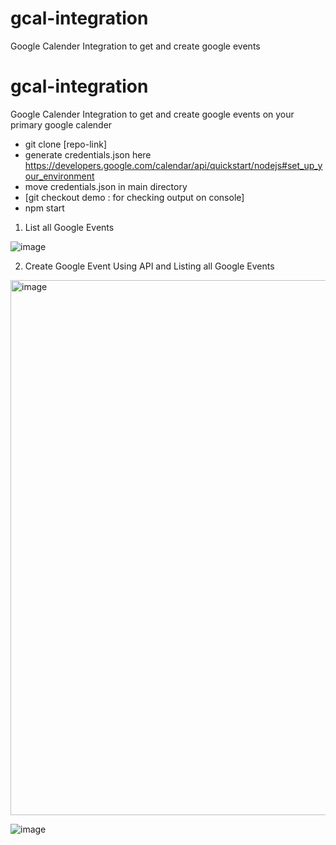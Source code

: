 # gcal-integration
Google Calender Integration to get and create google events

# gcal-integration
Google Calender Integration to get and create google events on your primary google calender
* git clone [repo-link]
* generate credentials.json here 
https://developers.google.com/calendar/api/quickstart/nodejs#set_up_your_environment
* move credentials.json in main directory
* [git checkout demo : for checking output on console]
* npm start

1. List all Google Events

![image](https://user-images.githubusercontent.com/63222339/235644598-4c5aaa24-f288-400b-8462-d6a233af5e64.png)




2. Create Google Event Using API and Listing all Google Events
<img width="856" alt="image" src="https://user-images.githubusercontent.com/63222339/235645825-81c6ae69-64ca-45a9-88a0-e505161a7a3c.png">


![image](https://user-images.githubusercontent.com/63222339/235644690-e4942bba-8b9c-4780-a96b-a2cb1cf099cf.png)

